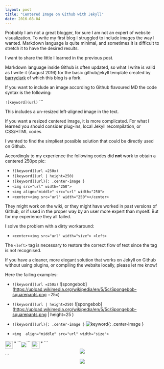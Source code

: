 ```yaml
---
layout: post
title: "Centered Image on Github with Jekyll"
date: 2016-08-04
---
```


Probably I am not a great blogger, for sure I am not an expert of website visualization.
To write my first blog I struggled to include images the way I wanted. Markdown language is quite minimal, and sometimes it is difficult to stretch it to have the desired results.


I want to share the little I learned in the previous post.

Markdown language inside Github is often updated, so what I write is valid as I write it (August 2016) for the basic github/jekyll template created by [barryclark](https://github.com/barryclark/jekyll-now) of which this blog is a fork.

If you want to include an image according to Github flavoured MD the code syntax is the following:

```![keyword](url)``` ```


This includes a un-resized left-aligned image in the text.

If you want a resized centered image, it is more complicated. For what I learned you should consider plug-ins, local Jekyll recompilation, or CSS/HTML codes.

I wanted to find the simpliest possible solution that could be directly used on Github. 

Accordingly to my experience the following codes did **not** work to obtain a centered 250px pic:

*  ```![keyword](url =250x)```
*  ```![keyword](url | height=250)```
*  ```![keyword](url){: .center-image }```
*  ```<img src="url" width="250">```
*  ```<img align="middle" src="url" width="250">```
*  ```<center><img src="url" width="250"></center>```

They might work on the wiki, or they might have worked in past versions of Github, or if used in the proper way by an user more expert than myself. But for my experience they all failed.


I solve the problem with a dirty workaround:

* ```<center><img src="url" width="size"> <left>```
 

The ```<left>``` tag is necessary to restore the correct flow of text since the </center> tag is not recognised.


If you have a cleaner, more elegant solution that works on Jekyll on Github without using plugins, or compiling the website locally, please let me know!

Here the failing examples:


*  ```![keyword](url =250x)```
![spongebob](https://upload.wikimedia.org/wikipedia/en/5/5c/Spongebob-squarepants.png =25x)
 
*  ```![keyword](url | height=250)```
![spongebob](https://upload.wikimedia.org/wikipedia/en/5/5c/Spongebob-squarepants.png | height=25 )

*  ```![keyword](url){: .center-image }```
![keyword](https://upload.wikimedia.org/wikipedia/en/5/5c/Spongebob-squarepants.png){: .center-image }
* ```<img  align="middle" src="url" width="size">```
<img  align="middle" src="https://upload.wikimedia.org/wikipedia/en/5/5c/Spongebob-squarepants.png" width="25">
* ```<img  align="middle" src="url" width=size>```
<img  align="middle" src="https://upload.wikimedia.org/wikipedia/en/5/5c/Spongebob-squarepants.png" width=25>
*  ```<center><img src="url" width="size"></center>```
<center><img src="https://upload.wikimedia.org/wikipedia/en/5/5c/Spongebob-squarepants.png" ></center>
